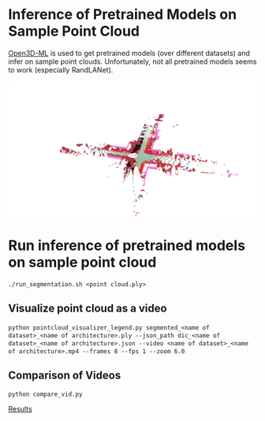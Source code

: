 # Inference of Pretrained Models on Sample Point Cloud

[Open3D-ML](https://github.com/isl-org/Open3D-ML) is used to get pretrained models (over different datasets) and infer on sample point clouds. Unfortunately, not all pretrained models seems to work (especially RandLANet).

![Comparison](assets/ref.png)



# Run inference of pretrained models on sample point cloud
```code
./run_segmentation.sh <point cloud.ply>

```


## Visualize point cloud as a video
```code
python pointcloud_visualizer_legend.py segmented_<name of dataset>_<name of architecture>.ply --json_path dic_<name of dataset>_<name of architecture>.json --video <name of dataset>_<name of architecture>.mp4 --frames 8 --fps 1 --zoom 6.0

```


## Comparison of Videos

```code
python compare_vid.py
```


[Results](assets/comparison_grid.mp4)